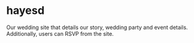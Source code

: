 hayesd
============

Our wedding site that details our story, wedding party and event details. Additionally, users can RSVP from the site.
